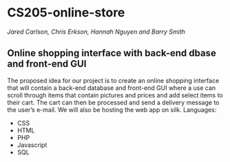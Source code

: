 # CS205-online-store
*Jared Carlson, Chris Erkson, Hannah Nguyen and Barry Smith*

## Online shopping interface with back-end dbase and front-end GUI
The proposed idea for our project is to create an online shopping interface that will contain a back-end database and front-end GUI where a use can scroll through items that contain pictures and prices and add select items to their cart. The cart can then be processed and send a delivery message to the user’s e-mail. We will also be hosting the web app on silk.
Languages:
- CSS
- HTML
- PHP
- Javascript
- SQL
